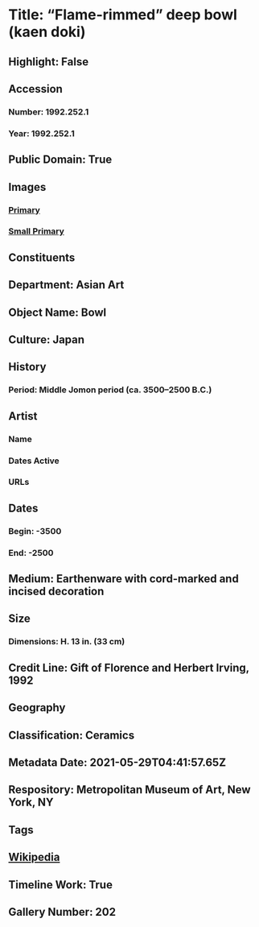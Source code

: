 # Title: “Flame-rimmed” deep bowl (kaen doki)
## Highlight: False
## Accession
### Number: 1992.252.1
### Year: 1992.252.1
## Public Domain: True
## Images
### [Primary](https://images.metmuseum.org/CRDImages/as/original/DP23088.jpg)
### [Small Primary](https://images.metmuseum.org/CRDImages/as/web-large/DP23088.jpg)
## Constituents
## Department: Asian Art
## Object Name: Bowl
## Culture: Japan
## History
### Period: Middle Jomon period (ca. 3500–2500 B.C.)
## Artist
### Name
### Dates Active
### URLs
## Dates
### Begin: -3500
### End: -2500
## Medium: Earthenware with cord-marked and incised decoration
## Size
### Dimensions: H. 13 in. (33 cm)
## Credit Line: Gift of Florence and Herbert Irving, 1992
## Geography
## Classification: Ceramics
## Metadata Date: 2021-05-29T04:41:57.65Z
## Respository: Metropolitan Museum of Art, New York, NY
## Tags
## [Wikipedia](https://www.wikidata.org/wiki/Q83562478)
## Timeline Work: True
## Gallery Number: 202